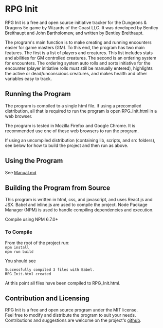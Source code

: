 # RPG Init

RPG Init is a free and open source initiative tracker for the Dungeons & Dragons 5e game by Wizards of the Coast LLC. It was developed by Bentley Breithaupt and John Bartholomew, and written by Bentley Breithaupt.

The program's main function is to make creating and running encounters easier for game masters (GM). To this end, the program has two main features. The first is a list of players and creatures. This list includes stats and abilities for GM controlled creatures. The second is an ordering system for encounters. The ordering system auto rolls and sorts initiative for the encounter (player initiative rolls must still be manually entered), highlights the active or dead/unconscious creatures, and makes health and other variables easy to track.  

## Running the Program

The program is compiled to a single html file. If using a precompiled distribution, all that is required to run the program is open RPG_Init.html in a web browser.

The program is tested in Mozilla Firefox and Google Chrome. It is recommended use one of these web browsers to run the program.

If using an uncompiled distribution (containing lib, scripts, and src folders), see below for how to build the project and then run as above.

## Using the Program

See [Manual.md](Manual.md)

## Building the Program from Source

This program is written in html, css, and javascript, and uses React.js and JSX. Babel and inline.js are used to compile the project. Node Package Manager (NPM) is used to handle compiling dependencies and execution.

Compile using NPM 6.7.0+

### To Compile

From the root of the project run:  
`npm install`  
`npm run build`  

You should see
```
Successfully compiled 3 files with Babel.
RPG_Init.html created
```

At this point all files have been compiled to RPG_Init.html.


## Contribution and Licensing

RPG Init is a free and open source program under the MIT license.  
Feel free to modify and distribute the program to suit your needs.  
Contributions and suggestions are welcome on the project's [github](add_project_link).
